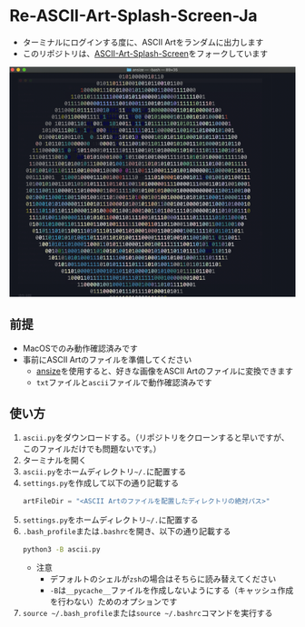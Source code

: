 # Re-ASCII-Art-Splash-Screen-Ja

* ターミナルにログインする度に、ASCII Artをランダムに出力します
* このリポジトリは、[ASCII-Art-Splash-Screen](https://github.com/DanCRichards/ASCII-Art-Splash-Screen)をフォークしています

![Example Photo](example.png)

## 前提

* MacOSでのみ動作確認済みです
* 事前にASCII Artのファイルを準備してください
  * [ansize](https://github.com/jasonmoo/ansize)を使用すると、好きな画像をASCII Artのファイルに変換できます
  * `txt`ファイルと`ascii`ファイルで動作確認済みです

## 使い方

1. `ascii.py`をダウンロードする。（リポジトリをクローンすると早いですが、このファイルだけでも問題ないです。）
2. ターミナルを開く
3. `ascii.py`をホームディレクトリ`~/.`に配置する
4. `settings.py`を作成して以下の通り記載する
   ```python
   artFileDir = "<ASCII Artのファイルを配置したディレクトリの絶対パス>"
   ```
5. `settings.py`をホームディレクトリ`~/.`に配置する
6. `.bash_profile`または`.bashrc`を開き、以下の通り記載する
   ```bash
   python3 -B ascii.py
   ```
   * 注意
     * デフォルトのシェルが`zsh`の場合はそちらに読み替えてください
     * `-B`は`__pycache__`ファイルを作成しないようにする（キャッシュ作成を行わない）ためのオプションです
7. `source ~/.bash_profile`または`source ~/.bashrc`コマンドを実行する
